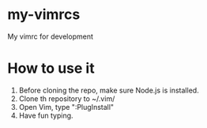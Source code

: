 # my-vimrcs
My vimrc for development
# How to use it
1. Before cloning the repo, make sure Node.js is installed.
2. Clone th repository to ~/.vim/
3. Open Vim, type ":PlugInstall"
4. Have fun typing.
